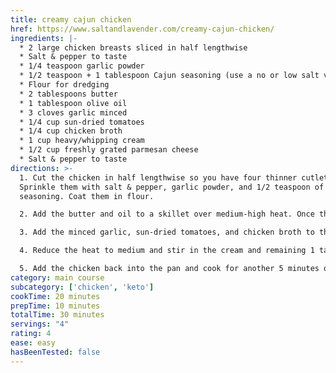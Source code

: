 ```yaml
---
title: creamy cajun chicken
href: https://www.saltandlavender.com/creamy-cajun-chicken/
ingredients: |-
  * 2 large chicken breasts sliced in half lengthwise
  * Salt & pepper to taste
  * 1/4 teaspoon garlic powder
  * 1/2 teaspoon + 1 tablespoon Cajun seasoning (use a no or low salt variety)
  * Flour for dredging
  * 2 tablespoons butter
  * 1 tablespoon olive oil
  * 3 cloves garlic minced
  * 1/4 cup sun-dried tomatoes
  * 1/4 cup chicken broth
  * 1 cup heavy/whipping cream
  * 1/2 cup freshly grated parmesan cheese
  * Salt & pepper to taste
directions: >-
  1. Cut the chicken in half lengthwise so you have four thinner cutlets.
  Sprinkle them with salt & pepper, garlic powder, and 1/2 teaspoon of the Cajun
  seasoning. Coat them in flour.

  2. Add the butter and oil to a skillet over medium-high heat. Once the pan is hot, add the chicken. Cook it for 4-5 min/side or until it's nice and golden. Take the chicken out of the pan and set it aside.

  3. Add the minced garlic, sun-dried tomatoes, and chicken broth to the pan. Let it bubble for about 30 seconds or so.

  4. Reduce the heat to medium and stir in the cream and remaining 1 tablespoon of Cajun seasoning.

  5. Add the chicken back into the pan and cook for another 5 minutes or so, until the sauce is thickened a bit and the chicken is cooked through. Sprinkle the parmesan cheese over top (or stir it into the sauce). Season with salt & pepper as needed and serve immediately.
category: main course
subcategory: ['chicken', 'keto']
cookTime: 20 minutes
prepTime: 10 minutes
totalTime: 30 minutes
servings: "4"
rating: 4
ease: easy
hasBeenTested: false
---
```

